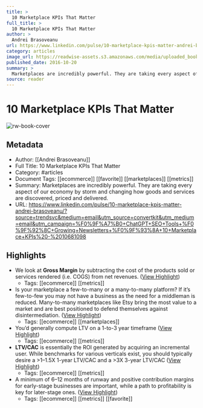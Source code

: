 ```yaml
---
title: >
  10 Marketplace KPIs That Matter
full_title: >
  10 Marketplace KPIs That Matter
author: >
  Andrei Brasoveanu
url: https://www.linkedin.com/pulse/10-marketplace-kpis-matter-andrei-brasoveanu/?source=trendsvc&medium=email&utm_source=convertkit&utm_medium=email&utm_campaign=%F0%9F%A7%B0+ChatGPT+SEO+Tools+%F0%9F%92%8C+Growing+Newsletters+%F0%9F%93%8A+10+Marketplace+KPIs%20-%2010681098
category: articles
image_url: https://readwise-assets.s3.amazonaws.com/media/uploaded_book_covers/profile_276497/1520085966156
published_date: 2016-10-20
summary: >
  Marketplaces are incredibly powerful. They are taking every aspect of our economy by storm and changing how goods and services are discovered, priced and delivered.
source: reader
---
```

# 10 Marketplace KPIs That Matter

![rw-book-cover](https://readwise-assets.s3.amazonaws.com/media/uploaded_book_covers/profile_276497/1520085966156)

## Metadata
- Author: [[Andrei Brasoveanu]]
- Full Title: 10 Marketplace KPIs That Matter
- Category: #articles
- Document Tags: [[ecommerce]] [[favorite]] [[marketplaces]] [[metrics]] 
- Summary: Marketplaces are incredibly powerful. They are taking every aspect of our economy by storm and changing how goods and services are discovered, priced and delivered.
- URL: https://www.linkedin.com/pulse/10-marketplace-kpis-matter-andrei-brasoveanu/?source=trendsvc&medium=email&utm_source=convertkit&utm_medium=email&utm_campaign=%F0%9F%A7%B0+ChatGPT+SEO+Tools+%F0%9F%92%8C+Growing+Newsletters+%F0%9F%93%8A+10+Marketplace+KPIs%20-%2010681098

## Highlights
- We look at **Gross Margin** by subtracting the cost of the products sold or services rendered (i.e. COGS) from net revenues. ([View Highlight](https://read.readwise.io/read/01h25bj26w3p27wkc4f0bvn0kq))
    - Tags: [[ecommerce]] [[metrics]] 
- Is your marketplace a few-to-many or a many-to-many platform? If it’s few-to-few you may not have a business as the need for a middleman is reduced. Many-to-many marketplaces like Etsy bring the most value to a market and are best positioned to defend themselves against disintermediation. ([View Highlight](https://read.readwise.io/read/01h25bsnsrqcvtfk2bgts86bqr))
    - Tags: [[ecommerce]] [[marketplaces]] 
- You’d generally compute LTV on a 1-to-3 year timeframe ([View Highlight](https://read.readwise.io/read/01h25bwqkwc5k16w86hq6xp1f9))
    - Tags: [[ecommerce]] [[metrics]] 
- **LTV/CAC** is essentially the ROI generated by acquiring an incremental user. While benchmarks for various verticals exist, you should typically desire a >1–1.5X 1-year LTV/CAC and a >3X 3-year LTV/CAC ([View Highlight](https://read.readwise.io/read/01h25bxzhwxdfgenama0q7dxe0))
    - Tags: [[ecommerce]] [[metrics]] 
- A minimum of 6–12 months of runway and positive contribution margins for early-stage businesses are important, while a path to profitability is key for later-stage ones. ([View Highlight](https://read.readwise.io/read/01h25byxfr39r3aydwx0b86yg5))
    - Tags: [[ecommerce]] [[metrics]] [[favorite]] 



